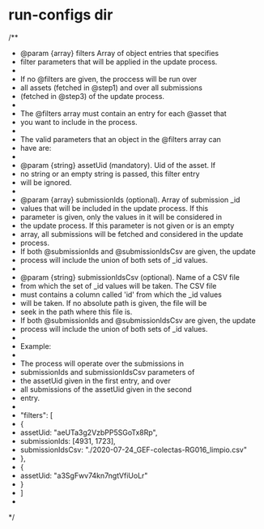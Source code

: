 # run-configs dir

/**
   * @param {array} filters Array of object entries that specifies
   * filter parameters that will be applied in the update process.
   * 
   * If no @filters are given, the proccess will be run over
   * all assets (fetched in @step1) and over all submissions
   * (fetched in @step3) of the update process.
   * 
   * The @filters array must contain an entry for each @asset that
   * you want to include in the process.
   * 
   * The valid parameters that an object in the @filters array can 
   * have are:
   * 
   * @param {string} assetUid (mandatory). Uid of the asset. If
   * no string or an empty string is passed, this filter entry
   * will be ignored.
   * 
   * @param {array} submissionIds (optional). Array of submission _id
   * values that will be included in the update process. If this
   * parameter is given, only the values in it will be considered in
   * the update process. If this parameter is not given or is an empty 
   * array, all submissions will be fetched and considered in the update 
   * process. 
   * If both @submissionIds and @submissionIdsCsv are given, the update 
   * process will include the union of both sets of _id values.
   * 
   * @param {string} submissionIdsCsv (optional). Name of a CSV file
   * from which the set of _id values will be taken. The CSV file
   * must contains a column called 'id' from which the _id values
   * will be taken. If no absolute path is given, the file will be
   * seek in the path where this file is.
   * If both @submissionIds and @submissionIdsCsv are given, the update 
   * process will include the union of both sets of _id values.
   * 
   * Example:
   * 
   * The process will operate over the submissions in
   * submissionIds and submissionIdsCsv parameters of
   * the assetUid given in the first entry, and over
   * all submissions of the assetUid given in the second
   * entry.
   * 
   * "filters": [
   *  {
   *    assetUid: "aeUTa3g2VzbPP5SGoTx8Rp",
   *    submissionIds: [4931, 1723],
   *    submissionIdsCsv: "./2020-07-24_GEF-colectas-RG016_limpio.csv"
   *  },
   *  {
   *    assetUid: "a3SgFwv74kn7ngtVfiUoLr"
   *  }
   * ]
   * 
   */
   


